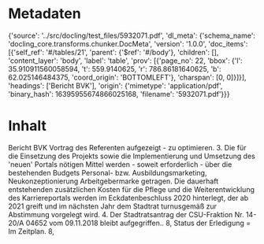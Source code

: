 # Metadaten
{'source': '../src/docling/test_files/5932071.pdf', 'dl_meta': {'schema_name': 'docling_core.transforms.chunker.DocMeta', 'version': '1.0.0', 'doc_items': [{'self_ref': '#/tables/21', 'parent': {'$ref': '#/body'}, 'children': [], 'content_layer': 'body', 'label': 'table', 'prov': [{'page_no': 22, 'bbox': {'l': 35.910911560058594, 't': 559.9140625, 'r': 786.86181640625, 'b': 62.025146484375, 'coord_origin': 'BOTTOMLEFT'}, 'charspan': [0, 0]}]}], 'headings': ['Bericht BVK'], 'origin': {'mimetype': 'application/pdf', 'binary_hash': 16395955674866025168, 'filename': '5932071.pdf'}}}

# Inhalt
Bericht BVK
Vortrag des Referenten aufgezeigt - zu optimieren. 3. Die für die Einsetzung des Projekts sowie die Implementierung und Umsetzung des 'neuen' Portals nötigen Mittel werden - soweit erforderlich - über die bestehenden Budgets Personal- bzw. Ausbildungsmarketing, Neukonzeptionierung Arbeitgebermarke getragen. Die dauerhaft entstehenden zusätzlichen Kosten für die Pflege und die Weiterentwicklung des Karriereportals werden im Eckdatenbeschluss 2020 hinterlegt, der ab 2021 greift und im nächsten Jahr dem Stadtrat turnusgemäß zur Abstimmung vorgelegt wird. 4. Der Stadtratsantrag der CSU-Fraktion Nr. 14-20/A 04652 vom 09.11.2018 bleibt aufgegriffen.. 8, Status der Erledigung = Im Zeitplan. 8,
